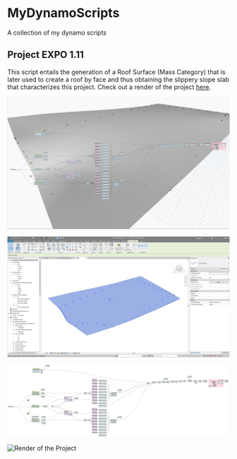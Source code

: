 # MyDynamoScripts
A collection of my dynamo scripts


## Project EXPO 1.11
This script entails the generation of a Roof Surface (Mass Category) that is later used to create a roof by face and thus obtaining the slippery slope slab that characterizes this project. Check out a render of the project [here](https://www.instagram.com/p/B7GvLJNnoho/).

![Project EXPO 1.11 Script Preview](./Project_EXPO_1.11_Script_Preview.JPG)

![Project EXPO 1.11 Roof Surface](./Project_EXPO_1.11_Roof_Surface.JPG)

![Project EXPO 1.11 Script Workspace](./Project_EXPO_1.11_Script_Workspace.png)

![Render of the Project](https://i.postimg.cc/tC6Y8H8P/Parc-des-Nations-Lisbon-1.jpg)

